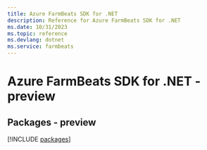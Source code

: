 ```yaml
---
title: Azure FarmBeats SDK for .NET
description: Reference for Azure FarmBeats SDK for .NET
ms.date: 10/31/2023
ms.topic: reference
ms.devlang: dotnet
ms.service: farmbeats
---
```

# Azure FarmBeats SDK for .NET - preview
## Packages - preview
[!INCLUDE [packages](farmbeats-index.md)]